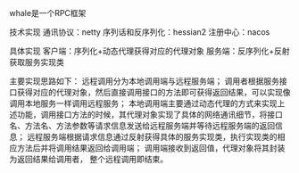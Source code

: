 whale是一个RPC框架

技术实现
通讯协议：netty
序列话和反序列化：hessian2
注册中心：nacos

具体实现
客户端：序列化+动态代理获得对应的代理对象
服务端：反序列化+反射获取服务实现类

主要实现思路如下：
远程调用分为本地调用端与远程服务端；
调用者根据服务接口获得对应的代理对象，然后直接调用接口的方法即可获得返回结果，可以实现像调用本地服务一样调用远程服务；
本地调用端主要通过动态代理的方式来实现上述功能，调用接口方法的时候，其代理对象实现了具体的网络通讯细节，将接口名、方法名、方法参数等请求信息发送给远程服务端并等待远程服务端的返回信息；
远程服务端根据请求信息通过反射获得具体的服务实现类，执行实现类的相应方法后并将调用结果返回给调用端；
调用端接收到返回值，代理对象将其封装为返回结果给调用者， 整个远程调用即结束。
